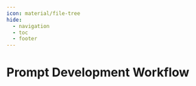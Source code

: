 ```yaml
---
icon: material/file-tree
hide:
  - navigation
  - toc
  - footer
---
```


# Prompt Development Workflow

<!-- <div class="grid cards" markdown>

- [ :material-numeric-1:{ .lg .middle } __Introduction to Model Cards__](#)
- [ :material-numeric-2:{ .lg .middle } __Guided Tour of Model Card__](#) 
- [ :material-numeric-3:{ .lg .middle } __Model Choice & Business Alignement__](#) 
- [ :material-numeric-4:{ .lg .middle } __Hands-on Activity: Model Choice in Action__](#) 
- [ :material-numeric-5:{ .lg .middle } __Next Steps__](#) 

</div> -->